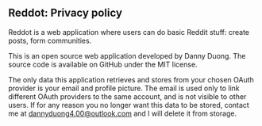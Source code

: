 ## Reddot: Privacy policy

Reddot is a web application where users can do basic Reddit stuff: create posts, form communities.

This is an open source web application developed by Danny Duong. The source code is available on GitHub under the MIT license.

The only data this application retrieves and stores from your chosen OAuth provider is your email and profile picture. The email is used only to link different OAuth providers to the same account, and is not visible to other users. If for any reason you no longer want this data to be stored, contact me at dannyduong4.00@outlook.com and I will delete it from storage.
